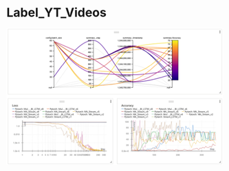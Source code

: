 # Label_YT_Videos

![alt text](https://github.com/rchavezj/Label_YT_Videos/blob/master/pytorch_results.png "Pytorch Results")

